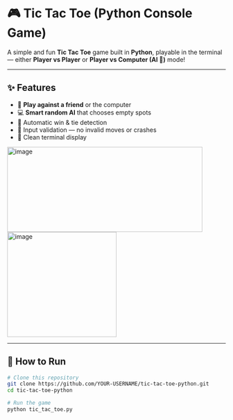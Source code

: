 # 🎮 Tic Tac Toe (Python Console Game)

A simple and fun **Tic Tac Toe** game built in **Python**, playable in the terminal — either **Player vs Player** or **Player vs Computer (AI 🤖)** mode!

---

## ✨ Features

- 🧩 **Play against a friend** or the computer  
- 💻 **Smart random AI** that chooses empty spots  
- 🔄 Automatic win & tie detection  
- 🎯 Input validation — no invalid moves or crashes  
- 🧼 Clean terminal display  
<img width="450" height="196" alt="image" src="https://github.com/user-attachments/assets/68ec63a7-44c2-4c67-a17c-2deff3de5a1a" />
<img width="252" height="242" alt="image" src="https://github.com/user-attachments/assets/5ceb9f1f-f2ff-4056-9700-84cdc1211ea8" />


---

## 🚀 How to Run

```bash
# Clone this repository
git clone https://github.com/YOUR-USERNAME/tic-tac-toe-python.git
cd tic-tac-toe-python

# Run the game
python tic_tac_toe.py
